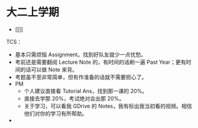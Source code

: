 # 大二上学期

- [[]]








TCS：
  - 基本只需烦恼 Assignment。找到好队友就少一点忧愁。
  - 考前还是需要翻阅 Lecture Note 的，有时间的话刷一遍 Past Year；更有时间的话可以做 Note 来背。
  - 考题虽不至非常简单，但有作准备的话就不需要担心了。
- PM
  - 个人建议直接看 Tutorial Ans，找到那一课的 20%。
  - 直接去学那 20%，考试绝对会出那 20%。
  - 关于学习，可以看我 GDrive 的 Notes，我有标出我当初看的视频。相信他们对你的学习有所帮助。
- 